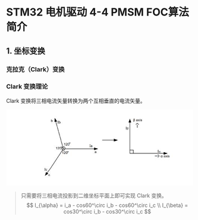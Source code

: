 # STM32 电机驱动 4-4 PMSM FOC算法简介

## 1. 坐标变换

### 克拉克（Clark）变换

### Clark 变换理论

Clark 变换将三相电流矢量转换为两个互相垂直的电流矢量。

![NULL](picture_1.jpg)

> 只需要将三相电流投影到二维坐标平面上即可实现 Clark 变换。
> $$
> I_{\alpha} = i_a - cos60^\circ i_b - cos60^\circ i_c \\
> I_{\beta} = cos30^\circ i_b - cos30^\circ i_c
> $$
> 